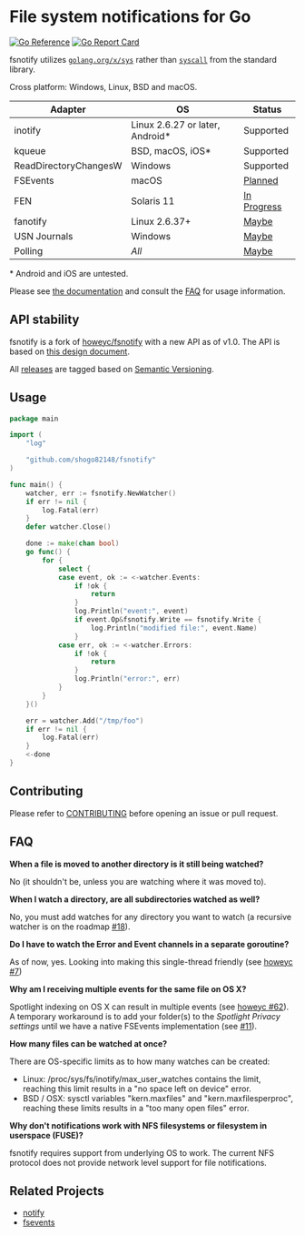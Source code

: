 # File system notifications for Go

[![Go Reference](https://pkg.go.dev/badge/github.com/shogo82148/fsnotify.svg)](https://pkg.go.dev/github.com/shogo82148/fsnotify) [![Go Report Card](https://goreportcard.com/badge/github.com/shogo82148/fsnotify)](https://goreportcard.com/report/github.com/shogo82148/fsnotify)

fsnotify utilizes [`golang.org/x/sys`](https://pkg.go.dev/golang.org/x/sys) rather than [`syscall`](https://pkg.go.dev/syscall) from the standard library.

Cross platform: Windows, Linux, BSD and macOS.

| Adapter               | OS                               | Status                                                       |
| --------------------- | -------------------------------- | ------------------------------------------------------------ |
| inotify               | Linux 2.6.27 or later, Android\* | Supported                                                    |
| kqueue                | BSD, macOS, iOS\*                | Supported                                                    |
| ReadDirectoryChangesW | Windows                          | Supported                                                    |
| FSEvents              | macOS                            | [Planned](https://github.com/fsnotify/fsnotify/issues/11)    |
| FEN                   | Solaris 11                       | [In Progress](https://github.com/fsnotify/fsnotify/pull/371) |
| fanotify              | Linux 2.6.37+                    | [Maybe](https://github.com/fsnotify/fsnotify/issues/114)     |
| USN Journals          | Windows                          | [Maybe](https://github.com/fsnotify/fsnotify/issues/53)      |
| Polling               | _All_                            | [Maybe](https://github.com/fsnotify/fsnotify/issues/9)       |

\* Android and iOS are untested.

Please see [the documentation](https://pkg.go.dev/github.com/shogo82148/fsnotify) and consult the [FAQ](#faq) for usage information.

## API stability

fsnotify is a fork of [howeyc/fsnotify](https://github.com/howeyc/fsnotify) with a new API as of v1.0. The API is based on [this design document](http://goo.gl/MrYxyA).

All [releases](https://github.com/shogo82148/fsnotify/releases) are tagged based on [Semantic Versioning](http://semver.org/).

## Usage

```go
package main

import (
	"log"

	"github.com/shogo82148/fsnotify"
)

func main() {
	watcher, err := fsnotify.NewWatcher()
	if err != nil {
		log.Fatal(err)
	}
	defer watcher.Close()

	done := make(chan bool)
	go func() {
		for {
			select {
			case event, ok := <-watcher.Events:
				if !ok {
					return
				}
				log.Println("event:", event)
				if event.Op&fsnotify.Write == fsnotify.Write {
					log.Println("modified file:", event.Name)
				}
			case err, ok := <-watcher.Errors:
				if !ok {
					return
				}
				log.Println("error:", err)
			}
		}
	}()

	err = watcher.Add("/tmp/foo")
	if err != nil {
		log.Fatal(err)
	}
	<-done
}
```

## Contributing

Please refer to [CONTRIBUTING][] before opening an issue or pull request.

## FAQ

**When a file is moved to another directory is it still being watched?**

No (it shouldn't be, unless you are watching where it was moved to).

**When I watch a directory, are all subdirectories watched as well?**

No, you must add watches for any directory you want to watch (a recursive watcher is on the roadmap [#18][]).

**Do I have to watch the Error and Event channels in a separate goroutine?**

As of now, yes. Looking into making this single-thread friendly (see [howeyc #7][#7])

**Why am I receiving multiple events for the same file on OS X?**

Spotlight indexing on OS X can result in multiple events (see [howeyc #62][#62]). A temporary workaround is to add your folder(s) to the _Spotlight Privacy settings_ until we have a native FSEvents implementation (see [#11][]).

**How many files can be watched at once?**

There are OS-specific limits as to how many watches can be created:

- Linux: /proc/sys/fs/inotify/max_user_watches contains the limit, reaching this limit results in a "no space left on device" error.
- BSD / OSX: sysctl variables "kern.maxfiles" and "kern.maxfilesperproc", reaching these limits results in a "too many open files" error.

**Why don't notifications work with NFS filesystems or filesystem in userspace (FUSE)?**

fsnotify requires support from underlying OS to work. The current NFS protocol does not provide network level support for file notifications.

[#62]: https://github.com/howeyc/fsnotify/issues/62
[#18]: https://github.com/fsnotify/fsnotify/issues/18
[#11]: https://github.com/fsnotify/fsnotify/issues/11
[#7]: https://github.com/howeyc/fsnotify/issues/7
[contributing]: https://github.com/shogo82148/fsnotify/blob/main/CONTRIBUTING.md

## Related Projects

- [notify](https://github.com/rjeczalik/notify)
- [fsevents](https://github.com/fsnotify/fsevents)
